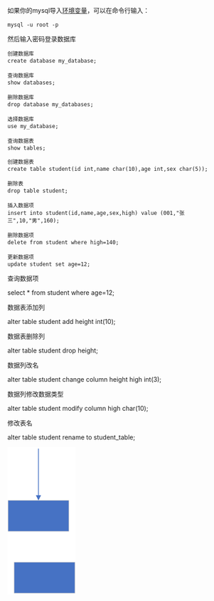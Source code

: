 如果你的mysql导入[环境变量](https://so.csdn.net/so/search?q=环境变量&spm=1001.2101.3001.7020)，可以在命令行输入：

```
mysql -u root -p
```

然后输入密码登录数据库

```mysql
创建数据库
create database my_database;

查询数据库
show databases;

删除数据库
drop database my_databases;

选择数据库
use my_database;

查询数据表
show tables;
```

```mysql
创建数据表
create table student(id int,name char(10),age int,sex char(5));

删除表
drop table student;

插入数据项
insert into student(id,name,age,sex,high) value (001,"张三",10,"男",160);

删除数据项
delete from student where high=140;

更新数据项
update student set age=12;
```

查询数据项

select * from student where age=12;

数据表添加列

alter table student add height int(10);

数据表删除列

alter table student drop height;

数据列改名

alter table student change column height high int(3);

数据列修改数据类型

alter table student modify column high char(10);

修改表名

alter table student rename to student_table;

![image-20240505164330300](mysql语法.assets/image-20240505164330300.png)

